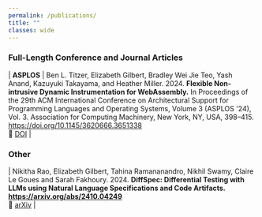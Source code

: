 ```yaml
---
permalink: /publications/
title: ""
classes: wide
---
```

### Full-Length Conference and Journal Articles ###

| **ASPLOS** | Ben L. Titzer, Elizabeth Gilbert, Bradley Wei Jie Teo, Yash Anand, Kazuyuki Takayama, and Heather Miller. 2024. **Flexible Non-intrusive Dynamic Instrumentation for WebAssembly.** In Proceedings of the 29th ACM International Conference on Architectural Support for Programming Languages and Operating Systems, Volume 3 (ASPLOS '24), Vol. 3. Association for Computing Machinery, New York, NY, USA, 398–415. https://doi.org/10.1145/3620666.3651338 <br/> :link: [DOI](https://doi.org/10.1145/3620666.3651338) |

### Other ###

| Nikitha Rao, Elizabeth Gilbert, Tahina Ramananandro, Nikhil Swamy, Claire Le Goues and Sarah Fakhoury. 2024. **DiffSpec: Differential Testing with LLMs using Natural Language Specifications and Code Artifacts. https://arxiv.org/abs/2410.04249** <br/> :link: [arXiv](https://arxiv.org/abs/2410.04249) |
